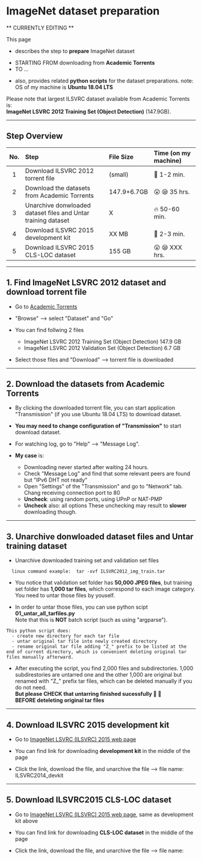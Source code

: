 # ImageNet dataset preparation 

** CURRENTLY EDITING **

This page
* describes the step to **prepare** ImageNet dataset
 - STARTING FROM downloading from **Academic Torrents**
 - TO ...  
* also, provides related **python scripts** for the dataset preparations.
note: OS of my machine is **Ubuntu 18.04 LTS**

Please note that largest ILSVRC dataset available from Academic Torrents is:  
**ImageNet LSVRC 2012 Training Set (Object Detection)** (147.9GB).  

---
## Step Overview

No. | Step | File Size | Time (on my machine)
:---:|:---|:---|:---
1|Download ILSVRC 2012 torrent file|(small)|:rocket: 1-2 min.
2|Download the datasets from Academic Torrents|147.9+6.7GB|:astonished: :sleepy: 35 hrs.
3|Unarchive donwloaded dataset files and Untar training dataset|X|:fire: 50-60 min.
4|Download ILSVRC 2015 development kit|XX MB|:rocket: 2-3 min.
5|Download ILSVRC 2015 CLS-LOC dataset|155 GB|:astonished: :sleepy: XXX hrs.

---
## 1. Find ImageNet LSVRC 2012 dataset and download torrent file
* Go to [Academic Torrents](http://www.academictorrents.com)

* "Browse" --> select "Dataset" and "Go"

* You can find follwing 2 files
  - ImageNet LSVRC 2012 Training Set (Object Detection)  147.9 GB
  - ImageNet LSVRC 2012 Validation Set (Object Detection)  6.7 GB

* Select those files and "Download"  --> torrent file is downloaded


---
## 2. Download the datasets from Academic Torrents
* By clicking the downloaded torrent file, you can start application "Transmission" (if you use Ubuntu 18.04 LTS) to download dataset.

* **You may need to change configuration of "Transmission"** to start download dataset.

* For watching log, go to "Help" --> "Message Log".

* **My case** is:
  - Downloading never started after waiting 24 hours.
  - Check "Message Log" and find that some relevant peers are found but "IPv6 DHT not ready"
  - Open "Settings" of the "Transmission" and go to "Network" tab.  Chang receiving connection port to 80
  - **Uncheck**: using random ports, using UPnP or NAT-PMP
  - **Uncheck** also:  all options
    These unchecking may result to **slower** downloading though.

---
## 3. Unarchive donwloaded dataset files and Untar training dataset
* Unarchive downloaded training set and validation set files
```
  linux command example:  tar -xvf ILSVRC2012_img_train.tar
```
* You notice that validation set folder has **50,000 JPEG files**, but training set folder has **1,000 tar files**, which correspond to each image category.  You need to untar those files by youself.

* In order to untar those files, you can use python scipt **01_untar_all_tarfiles.py**  
Note that this is **NOT** batch script (such as using "argparse").  
```
This python script does:
  - create new directory for each tar file
  - untar original tar file into newly created directory
  - rename original tar file adding "Z_" prefix to be listed at the end of current directory, which is convenient deleting original tar files manually afterward.
 ```
* After executing the script, you find 2,000 files and subdirectories. 1,000 subdirestories are untarred one and the other 1,000 are original but renamed with "Z_" prefix tar files, which can be deleted manually if you do not need.  
**But please CHECK that untarring finished sucessfully :clap: :clap:  
BEFORE deteleting original tar files**


---
## 4. Download ILSVRC 2015 development kit
* Go to [ImageNet LSVRC (ILSVRC) 2015 web page](http://image-net.org/challenges/LSVRC/2015/download-images-3j16.php)

* You can find link for downloading **development kit** in the middle of the page

* Click the link, download the file, and unarchive the file  --> file name:  ILSVRC2014_devkit 


---
## 5. Download ILSVRC2015 CLS-LOC dataset
* Go to [ImageNet LSVRC (ILSVRC) 2015 web page](http://image-net.org/challenges/LSVRC/2015/download-images-3j16.php), same as development kit above

* You can find link for downloading **CLS-LOC dataset** in the middle of the page

* Click the link, download the file, and unarchive the file  --> file name: 
